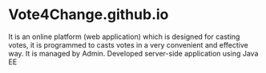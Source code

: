 # Vote4Change.github.io
It is an online platform (web application) which is designed for casting votes, it is programmed to casts votes in a very convenient and effective way. It is managed by Admin. Developed server-side application using Java EE

